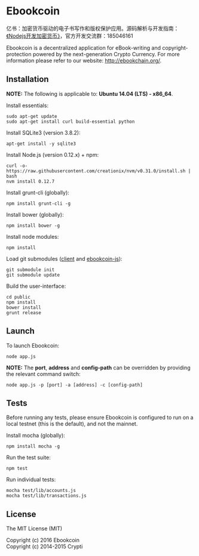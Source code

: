 # Ebookcoin

亿书：加密货币驱动的电子书写作和版权保护应用。源码解析与开发指南：[《Nodejs开发加密货币》][]，官方开发交流群：185046161

Ebookcoin is a decentralized application for eBook-writing and copyright-protection powered by the next-generation Crypto Currency. For more information please refer to our website: http://ebookchain.org/.

## Installation

**NOTE:** The following is applicable to: **Ubuntu 14.04 (LTS) - x86_64**.

Install essentials:

```
sudo apt-get update
sudo apt-get install curl build-essential python
```

Install SQLite3 (version 3.8.2):

```
apt-get install -y sqlite3
```

Install Node.js (version 0.12.x) + npm:

```
curl -o- https://raw.githubusercontent.com/creationix/nvm/v0.31.0/install.sh | bash
nvm install 0.12.7
```

Install grunt-cli (globally):

```
npm install grunt-cli -g
```

Install bower (globally):

```
npm install bower -g
```

Install node modules:

```
npm install
```

Load git submodules ([client](https://github.com/Ebookcoin/client) and [ebookcoin-js](https://github.com/Ebookcoin/ebookcoin-js)):

```
git submodule init
git submodule update
```

Build the user-interface:

```
cd public
npm install
bower install
grunt release
```

## Launch

To launch Ebookcoin:

```
node app.js
```

**NOTE:** The **port**, **address** and **config-path** can be overridden by providing the relevant command switch:

```
node app.js -p [port] -a [address] -c [config-path]
```

## Tests

Before running any tests, please ensure Ebookcoin is configured to run on a local testnet (this is the default), and not the mainnet.

Install mocha (globally):

```
npm install mocha -g
```

Run the test suite:

```
npm test
```

Run individual tests:

```
mocha test/lib/accounts.js
mocha test/lib/transactions.js
```

## License

The MIT License (MIT)  

Copyright (c) 2016 Ebookcoin  
Copyright (c) 2014-2015 Crypti  


[《Nodejs开发加密货币》]: http://book.btcnodejs.com
